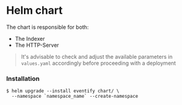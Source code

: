 # Helm chart

The chart is responsible for both:
- The Indexer
- The HTTP-Server

> It's advisable to check and adjust the available parameters in `values.yaml` accordingly before proceeding with a deployment

### Installation
```
$ helm upgrade --install eventify chart/ \
  --namespace `namespace_name` --create-namespace
```
